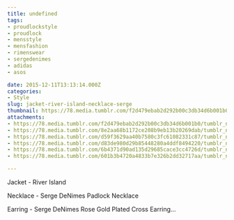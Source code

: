 ```yaml
---
title: undefined
tags:
- proudlockstyle
- proudlock
- mensstyle
- mensfashion
- rimenswear
- sergedenimes
- adidas
- asos

date: 2015-12-11T13:13:14.000Z
categories:
- Style
slug: jacket-river-island-necklace-serge
thumbnail: https://78.media.tumblr.com/f2d479ebab2d292b00c3db34d6b001b0/tumblr_nz73e47tn21rhrm24o1_1280.jpg
attachments:
- https://78.media.tumblr.com/f2d479ebab2d292b00c3db34d6b001b0/tumblr_nz73e47tn21rhrm24o1_1280.jpg
- https://78.media.tumblr.com/8e2aa68b1172ce208b9eb13b20269dab/tumblr_nz73e47tn21rhrm24o2_1280.jpg
- https://78.media.tumblr.com/d59f3629aa40b7580c3fc61082331c87/tumblr_nz73e47tn21rhrm24o3_1280.jpg
- https://78.media.tumblr.com/d83de980d29b85448280a4ddf8494220/tumblr_nz73e47tn21rhrm24o4_1280.jpg
- https://78.media.tumblr.com/6b4371d90ad135d29685cace3cc4726d/tumblr_nz73e47tn21rhrm24o5_1280.jpg
- https://78.media.tumblr.com/601b3b4720a4833b7e326b2dd32717aa/tumblr_nz73e47tn21rhrm24o6_1280.jpg

---
```


Jacket - River Island 

  Necklace -  Serge DeNimes Padlock Necklace 

  Earring -  Serge DeNimes Rose Gold Plated Cross Earring...
